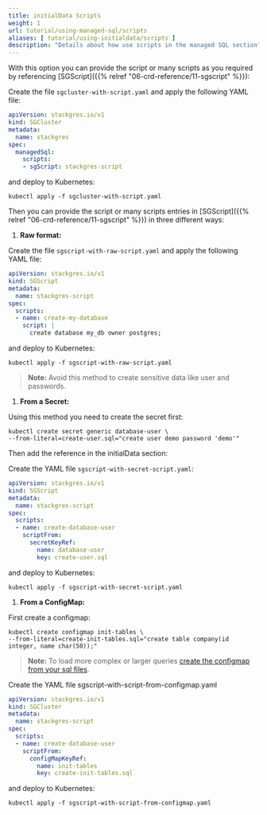 ```yaml
---
title: initialData Scripts
weight: 1
url: tutorial/using-managed-sql/scripts
aliases: [ tutorial/using-initialdata/scripts ]
description: "Details about how use scripts in the managed SQL section"
---
```


With this option you can provide the script or many scripts as you required by referencing
 [SGScript]({{% relref "06-crd-reference/11-sgscript" %}}):

Create the file `sgcluster-with-script.yaml` and apply the following YAML file:

```yaml
apiVersion: stackgres.io/v1
kind: SGCluster
metadata:
  name: stackgres
spec:
  managedSql:
    scripts:
    - sgScript: stackgres-script
```

and deploy to Kubernetes:

```
kubectl apply -f sgcluster-with-script.yaml
```

Then you can provide the script or many scripts entries in [SGScript]({{% relref "06-crd-reference/11-sgscript" %}}) in three different ways:

1. **Raw format:**

Create the file `sgscript-with-raw-script.yaml` and apply the following YAML file:

```yaml
apiVersion: stackgres.io/v1
kind: SGScript
metadata:
  name: stackgres-script
spec:
  scripts:
  - name: create-my-database
    script: |
      create database my_db owner postgres;
```

and deploy to Kubernetes:

```
kubectl apply -f sgscript-with-raw-script.yaml
```

> **Note:** Avoid this method to create sensitive data like user and passwords.

1. **From a Secret:**

Using this method you need to create the secret first:

```
kubectl create secret generic database-user \
--from-literal=create-user.sql="create user demo password 'demo'"
```

Then add the reference in the initialData section:

Create the YAML file `sgscript-with-secret-script.yaml`:

```yaml
apiVersion: stackgres.io/v1
kind: SGScript
metadata:
  name: stackgres-script
spec:
  scripts:
  - name: create-database-user
    scriptFrom:
      secretKeyRef:
        name: database-user
        key: create-user.sql
```

and deploy to Kubernetes:

```
kubectl apply -f sgscript-with-secret-script.yaml
```

1. **From a ConfigMap:**

First create a configmap:

```
kubectl create configmap init-tables \
--from-literal=create-init-tables.sql="create table company(id integer, name char(50));"
```

> **Note:** To load more complex or larger queries [create the configmap from your sql files](https://kubernetes.io/docs/tasks/configure-pod-container/configure-pod-configmap/#create-configmaps-from-files).

Create the YAML file sgscript-with-script-from-configmap.yaml

```yaml
apiVersion: stackgres.io/v1
kind: SGCluster
metadata:
  name: stackgres-script
spec:
  scripts:
  - name: create-database-user
    scriptFrom:
      configMapKeyRef:
        name: init-tables
        key: create-init-tables.sql
```

and deploy to Kubernetes:

```
kubectl apply -f sgscript-with-script-from-configmap.yaml
```

